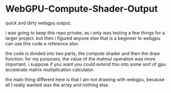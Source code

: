 # WebGPU-Compute-Shader-Output
quick and dirty webgpu output.

i was going to keep this repo private, as i only was testing a few things for a larger project. but then i figured anyone else
that is a beginner to webgpu can use this code a reference also.

the code is divided into two parts, the compute shader and then the draw function. for my purposes, the value of the matmul operation
was more important. i suppose if you want you could extend this into some sort of gpu accelerate matrix multiplication calculator.

the main thing different here is that I am not drawing with webgpu, because all I really wanted was the array and nothing else. 
